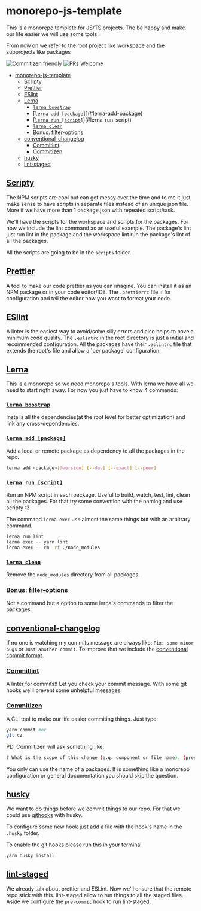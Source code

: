 # monorepo-js-template

This is a monorepo templete for JS/TS projects. The be happy and make our life easier we will use some tools.

From now on we refer to the root project like workspace and the subprojects like packages

[![Commitizen friendly](https://img.shields.io/badge/commitizen-friendly-brightgreen.svg)](http://commitizen.github.io/cz-cli/)
[![PRs Welcome](https://img.shields.io/badge/PRs-welcome-brightgreen.svg)](https://github.com/jesusfchavarro/monorepo-js-template/pulls)

- [monorepo-js-template](#monorepo-js-template)
  - [Scripty](#scripty)
  - [Prettier](#prettier)
  - [ESlint](#eslint)
  - [Lerna](#lerna)
    - [`lerna boostrap`](#lerna-boostrap)
    - [[`lerna add [package]`](https://github.com/lerna/lerna/tree/main/commands/add#readme)](#lerna-add-package)
    - [[`lerna run [script]`](https://github.com/lerna/lerna/tree/main/commands/run#readme)](#lerna-run-script)
    - [`lerna clean`](#lerna-clean)
    - [Bonus: filter-options](#bonus-filter-options)
  - [conventional-changelog](#conventional-changelog)
    - [Commitlint](#commitlint)
    - [Commitizen](#commitizen)
  - [husky](#husky)
  - [lint-staged](#lint-staged)

## [Scripty](https://www.npmjs.com/package/scripty)

The NPM scripts are cool but can get messy over the time and to me it just make sense to have scripts in separate files instead of an unique json file. More if we have more than 1 package.json with repeated script/task.

We'll have the scripts for the workspace and scripts for the packages. For now we include the lint command as an useful example. The package's lint just run lint in the package and the workspace lint run the package's lint of all the packages.

All the scripts are going to be in the `scripts` folder.

## [Prettier](https://prettier.io/docs/en/install.html)

A tool to make our code prettier as you can imagine. You can install it as an NPM package or in your code editor/IDE. The `.prettierrc` file if for configuration and tell the editor how you want to format your code.

## [ESlint](https://eslint.org/docs/user-guide/getting-started)

A linter is the easiest way to avoid/solve silly errors and also helps to have a minimum code quality. The `.eslintrc` in the root directory is just a initial and recommended configuration. All the packages have their `.eslintrc` file that extends the root's file and allow a 'per package' configuration.

## [Lerna](https://github.com/lerna/lerna#readme)

This is a monorepo so we need monorepo's tools. With lerna we have all we need to start rigth away. For now you just have to know 4 commands:

### [`lerna boostrap`](https://github.com/lerna/lerna/tree/main/commands/bootstrap#readme)

Installs all the dependencies(at the root level for better optimization) and link any cross-dependencies.

### [`lerna add [package]`](https://github.com/lerna/lerna/tree/main/commands/add#readme)

Add a local or remote package as dependency to all the packages in the repo.

```sh
lerna add <package>[@version] [--dev] [--exact] [--peer]
```

### [`lerna run [script]`](https://github.com/lerna/lerna/tree/main/commands/run#readme)

Run an NPM script in each package. Useful to build, watch, test, lint, clean all the packages. For that try some convention with the naming and use scripty :3

The command `lerna exec` use almost the same things but with an arbitrary command.

```sh
lerna run lint
lerna exec -- yarn lint
lerna exec -- rm -rf ./node_modules
```

### [`lerna clean`](https://github.com/lerna/lerna/tree/main/commands/clean#readme)

Remove the `node_modules` directory from all packages.

### Bonus: [filter-options](https://www.npmjs.com/package/@lerna/filter-options)

Not a command but a option to some lerna's commands to filter the packages.

## [conventional-changelog](https://github.com/conventional-changelog/conventional-changelog)

If no one is watching my commits message are always like: `Fix: some minor bugs` or `Just another commit`. To improve that we include the [conventional commit format](https://www.conventionalcommits.org/en/v1.0.0/).

### [Commitlint](https://github.com/conventional-changelog/commitlint)

A linter for commits!! Let you check your commit message. With some git hooks we'll prevent some unhelpful messages.

### [Commitizen](https://github.com/commitizen/cz-cli)

A CLI tool to make our life easier commiting things. Just type:

```sh
yarn commit #or
git cz
```

PD: Commitizen will ask something like:

```sh
? What is the scope of this change (e.g. component or file name): (press enter to skip)
```

You only can use the name of a packages. If is something like a monorepo configuration or general documentation you should skip the question.

## [husky](https://typicode.github.io/husky/#/?id=monorepo)

We want to do things before we commit things to our repo. For that we could use [githooks](https://git-scm.com/docs/githooks) with husky.

To configure some new hook just add a file with the hook's name in the `.husky` folder.

To enable the git hooks please run this in your terminal

```sh
yarn husky install
```

## [lint-staged](https://github.com/okonet/lint-staged)

We already talk about prettier and ESLint. Now we'll ensure that the remote repo stick with this. lint-staged allow to run things to all the staged files. Aside we configure the [`pre-commit`](.husky/pre-commit) hook to run lint-staged.
